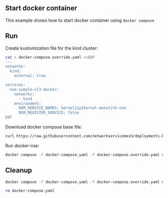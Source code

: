 ## Start docker container

This example shows how to start docker container using `docker compose`

## Run

Create kustomization file for the kind cluster:
```bash
cat > docker-compose.override.yaml <<EOF
---
networks:
  kind:
    external: true

services:
  nse-simple-vl3-docker:
    networks:
      - kind
    environment:
      NSM_SERVICE_NAMES: kernel2ip2kernel-monolith-nse
      NSM_REGISTER_SERVICE: false
EOF
```

Download docker compose base file:
```bash
curl https://raw.githubusercontent.com/networkservicemesh/deployments-k8s/c9dc6831a1647494d4dc2581a362ed21a42685f9/apps/nse-simple-vl3-docker/docker-compose.yaml -o docker-compose.yaml
```

Run docker-nse:
```bash
docker compose -f docker-compose.yaml -f docker-compose.override.yaml up -d
```

## Cleanup

```bash
docker compose -f docker-compose.yaml -f docker-compose.override.yaml down
```
```bash
rm docker-compose.yaml
```
